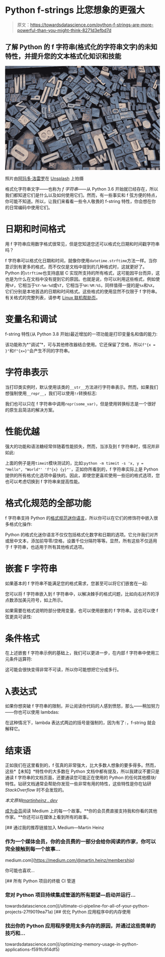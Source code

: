 # Python f-strings 比您想象的更强大

> 原文：<https://towardsdatascience.com/python-f-strings-are-more-powerful-than-you-might-think-8271d3efbd7d>

## 了解 Python 的 f 字符串(格式化的字符串文字)的未知特性，并提升您的文本格式化知识和技能

![](img/b3ce34e064c854042ca1e1acf04f1ff6.png)

照片由[阿玛多·洛雷罗](https://unsplash.com/@amadorloureiro?utm_source=unsplash&utm_medium=referral&utm_content=creditCopyText)在 [Unsplash](https://unsplash.com/?utm_source=unsplash&utm_medium=referral&utm_content=creditCopyText) 上拍摄

格式化字符串文字——也称为 *f 字符串*——从 Python 3.6 开始就已经存在，所以我们都知道它们是什么以及如何使用它们。然而，有一些事实和 f 弦方便的特点，你可能不知道。所以，让我们来看看一些令人敬畏的 f-string 特性，你会想在你的日常编码中使用它们。

# 日期和时间格式

用 f 字符串应用数字格式很常见，但是您知道您还可以格式化日期和时间戳字符串吗？

f 字符串可以格式化日期和时间，就像你使用`datetime.strftime`方法一样。当你意识到有更多的格式，而不仅仅是文档中提到的几种格式时，这就更好了。Python 的`strftime`也支持底层 C 实现所支持的所有格式，这可能因平台而异，这也是为什么在文档中没有提到它的原因。也就是说，你可以利用这些格式，例如使用`%F`，它相当于`%Y-%m-%d`或`%T`，它相当于`%H:%M:%S`，同样值得一提的是`%x`和`%X`，它们分别是本地首选的日期和时间格式。这些格式的使用显然不仅限于 f 字符串。有关格式的完整列表，请参考 [Linux 联机帮助页](https://manpages.debian.org/bullseye/manpages-dev/strftime.3.en.html)。

# 变量名和调试

f-string 特性(从 Python 3.8 开始)最近增加的一项功能是打印变量名和值的能力:

该功能称为*“调试”*，可与其他修改器结合使用。它还保留了空格，所以`f"{x = }"`和`f"{x=}"`会产生不同的字符串。

# 字符串表示

当打印类实例时，默认使用该类的`__str__`方法进行字符串表示。然而，如果我们想强制使用`__repr__`，我们可以使用`!r`转换标志:

我们也可以只在 f 字符串中调用`repr(some_var)`，但是使用转换标志是一个很好的原生且简洁的解决方案。

# 性能优越

强大的功能和语法糖经常伴随着性能损失，然而，当涉及到 f 字符串时，情况并非如此:

上面的例子是用`timeit`模块测试的，比如:`python -m timeit -s 'x, y = "Hello", "World"' 'f"{x} {y}"'`，正如你所看到的，f 字符串实际上是 Python 提供的所有格式化选项中最快的。因此，即使您更喜欢使用一些旧的格式选项，您也可以考虑切换到 f 字符串来提高性能。

# 格式化规范的全部功能

f 字符串支持 Python 的[格式规范迷你语言](https://docs.python.org/3/library/string.html#formatspec)，所以你可以在它们的修饰符中嵌入很多格式化操作:

Python 的格式化迷你语言不仅仅包括格式化数字和日期的选项。它允许我们对齐或居中文本，添加前导零/空格，设置千位分隔符等等。显然，所有这些不仅适用于 f 字符串，也适用于所有其他格式选项。

# 嵌套 F 字符串

如果基本的 f 字符串不能满足您的格式需求，您甚至可以将它们嵌套在一起:

您可以将 f 字符串嵌入到 f 字符串中，以解决棘手的格式问题，比如向右对齐的浮点数添加美元符号，如上所示。

如果需要在格式说明符部分使用变量，也可以使用嵌套的 f 字符串。这也可以使 f 弦更具可读性:

# 条件格式

在上述嵌套 f 字符串示例的基础上，我们可以更进一步，在内部 f 字符串中使用三元条件运算符:

这可能会很快变得非常不可读，所以你可能想把它分成多行。

# λ表达式

如果你想突破 f 字符串的限制，并让阅读你代码的人感到愤怒，那么——稍加努力——你也可以使用 lambdas:

在这种情况下，lambda 表达式两边的括号是强制的，因为有了`:`，f-string 就会解释它。

# 结束语

正如我们在这里看到的，f 弦真的非常强大，比大多数人想象的要多得多。然而，这些*【未知】*特性中的大多数在 Python 文档中都有提及，所以我建议不要只是通读 f 字符串的文档页面，还要通读您可能正在使用的 Python 的任何其他模块/特性。钻研文档通常会帮助你发现一些非常有用的特性，这些特性是你在钻研 *StackOverflow* 时不会发现的。

*本文原帖*[*martinheinz . dev*](https://martinheinz.dev/blog/70?utm_source=medium&utm_medium=referral&utm_campaign=blog_post_70)

[成为会员](https://medium.com/@martin.heinz/membership)阅读 Medium 上的每一个故事。**你的会员费直接支持我和你看的其他作家。**你还可以在媒体上看到所有的故事。

[](https://medium.com/@martin.heinz/membership) [## 通过我的推荐链接加入 Medium—Martin Heinz

### 作为一个媒体会员，你的会员费的一部分会给你阅读的作家，你可以完全接触到每一个故事…

medium.com](https://medium.com/@martin.heinz/membership) 

你可能也喜欢…

[](/ultimate-ci-pipeline-for-all-of-your-python-projects-27f9019ea71a) [## 所有 Python 项目的终极 CI 管道

### 您对 Python 项目持续集成管道的所有期望—启动并运行…

towardsdatascience.com](/ultimate-ci-pipeline-for-all-of-your-python-projects-27f9019ea71a) [](/optimizing-memory-usage-in-python-applications-f591fc914df5) [## 优化 Python 应用程序中的内存使用

### 找出你的 Python 应用程序使用太多内存的原因，并通过这些简单的技巧和…

towardsdatascience.com](/optimizing-memory-usage-in-python-applications-f591fc914df5)